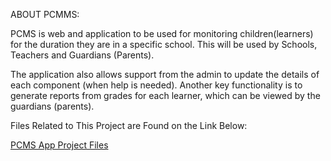 ABOUT PCMMS:

PCMS is web and application to be used for monitoring children(learners) for the duration they are in a specific school.  This will be used by Schools, Teachers and Guardians (Parents).

The application also allows support from the admin to update the details of each component (when help is
needed). Another key functionality is to generate reports from grades for each learner, which can be viewed by the guardians (parents).



Files Related to This Project are Found on the Link Below:

<a href="https://drive.google.com/drive/folders/1cc2evs8YUdHjdJGztIFUFpq8zYYuKX0-?usp=sharing">PCMS App Project Files</a>
